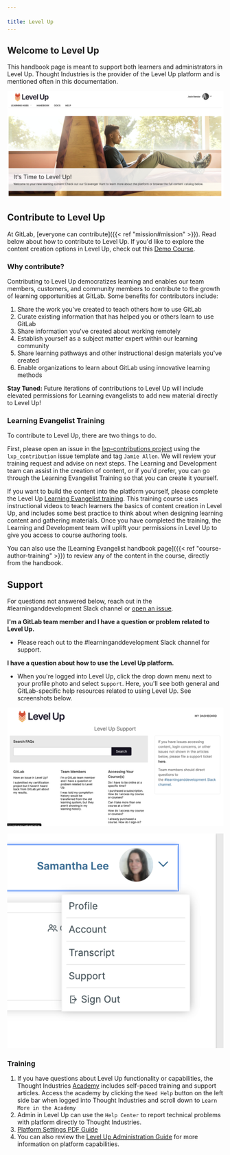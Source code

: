 ```yaml
---

title: Level Up
---
```


## Welcome to Level Up

This handbook page is meant to support both learners and administrators in Level Up. Thought Industries is the provider of the Level Up platform and is mentioned often in this documentation.

![Level Up Dashboard](dashboard-2.jpg)

## Contribute to Level Up

At GitLab, [everyone can contribute]({{< ref "mission#mission" >}}). Read below about how to contribute to Level Up. If you'd like to explore the content creation options in Level Up, check out this [Demo Course](https://levelup.gitlab.com/access/saml/login/internal-team-members?returnTo=https://levelup.gitlab.com/learn/course/demo-course).

### Why contribute?

Contributing to Level Up democratizes learning and enables our team members, customers, and community members to contribute to the growth of learning opportunities at GitLab. Some benefits for contributors include:

1. Share the work you've created to teach others how to use GitLab
1. Curate existing information that has helped you or others learn to use GitLab
1. Share information you've created about working remotely
1. Establish yourself as a subject matter expert within our learning community
1. Share learning pathways and other instructional design materials you've created
1. Enable organizations to learn about GitLab using innovative learning methods

**Stay Tuned:** Future iterations of contributions to Level Up will include elevated permissions for Learning evangelists to add new material directly to Level Up!

### Learning Evangelist Training

To contribute to Level Up, there are two things to do.

First, please open an issue in the [lxp-contributions project](https://gitlab.com/gitlab-com/people-group/learning-development/lxp-contributions) using the `lxp_contribution` issue template and tag `Jamie Allen`. We will review your training request and advise on next steps. The Learning and Development team can assist in the creation of content, or if you'd prefer, you can go through the Learning Evangelist Training so that you can create it yourself.

If you want to build the content into the platform yourself, please complete the Level Up [Learning Evangelist training](https://levelup.gitlab.com/access/saml/login/internal-team-members?returnTo=https://levelup.gitlab.com/learn/course/learning-evangelist-training). This training course uses instructional videos to teach learners the basics of content creation in Level Up, and includes some best practice to think about when designing learning content and gathering materials. Once you have completed the training, the Learning and Development team will uplift your permissions in Level Up to give you access to course authoring tools.

You can also use the [Learning Evangelist handbook page]({{< ref "course-author-training" >}}) to review any of the content in the course, directly from the handbook.

## Support

For questions not answered below, reach out in the #learninganddevelopment Slack channel or [open an issue](https://gitlab.com/gitlab-com/people-group/learning-development/lxp-contributions).

**I'm a GitLab team member and I have a question or problem related to Level Up.**

- Please reach out to the #learninganddevelopment Slack channel for support.

**I have a question about how to use the Level Up platform.**

- When you're logged into Level Up, click the drop down menu next to your profile photo and select `Support`. Here, you'll see both general and GitLab-specific help resources related to using Level Up. See screenshots below.

![Adding custom content field in Thought Industries](support.jpg)

![Adding custom content field in Thought Industries](support-page.jpg)

### Training

1. If you have questions about Level Up functionality or capabilities, the Thought Industries [Academy](https://academy.thoughtindustries.com/) includes self-paced training and support articles. Access the academy by clicking the `Need Help` button on the left side bar when logged into Thought Industries and scroll down to `Learn More in the Academy`
1. Admin in Level Up can use the `Help Center` to report technical problems with platform directly to Thought Industries.
1. [Platform Settings PDF Guide](https://drive.google.com/file/d/1MXf8NTGRHWloO4WWZYwcRcDzrVucOfcW/view?usp=sharing)
1. You can also review the [Level Up Administration Guide](/handbook/people-group/learning-and-development/level-up/administration/#content-types) for more information on platform capabilities.

